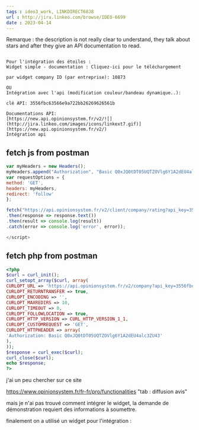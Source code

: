```yaml
---
tags : ideo3_work, LINKDIRECT68J8
url : http://jira.linkeo.com/browse/IDEO-6699
date : 2023-04-14
---
```


<span class="remarque">Remarque : </span> the description is not really clear to understand, they talk about stars and after they give an API documentation to read. 

```description

Pour l'intégration des étoiles :  
Widget simple - documentation : Cliquez-ici pour le téléchargement

par widget company ID (par entreprise): 10873

OU  
Intégration avec l'api (modification couleur/bandeau dynamique..):

clé API: 3556fbc63566e9a722bb26269626561b

Documentations API:  
[https://new.api.opinionsystem.fr/v2/![](http://jira.linkeo.com/images/icons/linkext7.gif)](https://new.api.opinionsystem.fr/v2/)  
Intégration api
```

## fetch js from postman 

```javascript
var myHeaders = new Headers();
myHeaders.append("Authorization", "Basic Q0xJQ0tDT05UQTZOVlg6Y1A2dEU4alc3ZU43");
var requestOptions = {
method: 'GET',
headers: myHeaders,
redirect: 'follow'
};

fetch("https://api.opinionsystem.fr/v2/client/company/rating?api_key=3556fbc63566e9a722bb26269626561b", requestOptions)
.then(response => response.text())
.then(result => console.log(result))
.catch(error => console.log('error', error));

</script>
```

## fetch php from postman 

```php
<?php
$curl = curl_init();
curl_setopt_array($curl, array(
CURLOPT_URL => 'https://api.opinionsystem.fr/v2/company?api_key=3556fbc63566e9a722bb26269626561b',
CURLOPT_RETURNTRANSFER => true,
CURLOPT_ENCODING => '',
CURLOPT_MAXREDIRS => 10,
CURLOPT_TIMEOUT => 0,
CURLOPT_FOLLOWLOCATION => true,
CURLOPT_HTTP_VERSION => CURL_HTTP_VERSION_1_1,
CURLOPT_CUSTOMREQUEST => 'GET',
CURLOPT_HTTPHEADER => array(
'Authorization: Basic Q0xJQ0tDT05UQTZOVlg6Y1A2dEU4alc3ZU43'
),
));
$response = curl_exec($curl);
curl_close($curl);
echo $response;
?>
```


j'ai un peu chercher sur ce site

https://www.opinionsystem.fr/fr-fr/pro/functionalities "tab : diffusion avis" 

mais je n'ai pas trouvé comment intégrer le widget, la demande de démonstration requiert des informations à soumettre.

finalement on a utilisé un widget pour l'intégration  : 